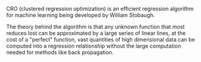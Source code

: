 CRO (clustered regression optimization) is an efficient regression algorithm for machine learning being developed by William Stobaugh.


The theory behind the algorithm is that any unknown function that most reduces lost can be approximated by a large series of linear lines, at the cost of a "perfect" function, vast quantities of high dimensional data can be computed into a regression relationship without the large computation needed for methods like back propagation. 
